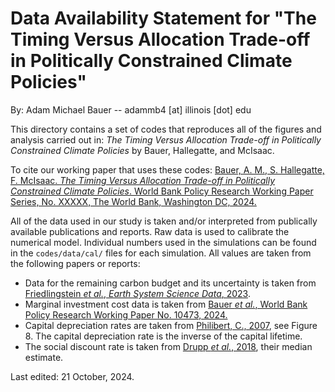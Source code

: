 # Data Availability Statement for "The Timing Versus Allocation Trade-off in Politically Constrained Climate Policies"

By: Adam Michael Bauer -- adammb4 [at] illinois [dot] edu

This directory contains a set of codes that reproduces all of the figures and analysis carried out in: *The Timing Versus Allocation Trade-off in Politically Constrained Climate Policies* by Bauer, Hallegatte, and McIsaac.

To cite our working paper that uses these codes: [Bauer, A. M., S. Hallegatte, F. McIsaac. *The Timing Versus Allocation Trade-off in Politically Constrained Climate Policies*. World Bank Policy Research Working Paper Series, No. XXXXX, The World Bank, Washington DC, 2024.](https://www.ambauer.com)

All of the data used in our study is taken and/or interpreted from publically available publications and reports. Raw data is used to calibrate the numerical model. Individual numbers used in the simulations can be found in the `codes/data/cal/` files for each simulation. All values are taken from the following papers or reports:

- Data for the remaining carbon budget and its uncertainty is taken from [Friedlingstein *et al.*, *Earth System Science Data*, 2023](https://www.essd.copernicus.org/articles/15/5301/2023/). 
- Marginal investment cost data is taken from [Bauer *et al.*, World Bank Policy Research Working Paper No. 10473, 2024.](https://documents.worldbank.org/en/publication/documents-reports/documentdetail/099829103282438373/idu1f2d86d77127091490d1a6df1dc342f15d10b)
- Capital depreciation rates are taken from [Philibert, C., 2007](https://www.osti.gov/etdeweb/biblio/20962174), see Figure 8. The capital depreciation rate is the inverse of the capital lifetime.
- The social discount rate is taken from [Drupp *et al.*, 2018](https://www.aeaweb.org/articles?id=10.1257/pol.20160240), their median estimate.

Last edited: 21 October, 2024.
